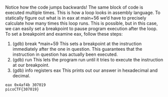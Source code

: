 
Notice how the code jumps backwards! The same block of code is executed multiple times. This is how a loop looks in assembly language. To statically figure out what is in eax at main+56 we’d have to precisely calculate how many times this loop runs. This is possible, but in this case, we can easily set a breakpoint to pause program execution after the loop. To set a breakpoint and examine eax, follow these steps:

1. (gdb) break *main+59 This sets a breakpoint at the instruction immediately after the one in question. This guarantees that the instruction in question has actually been executed.
2. (gdb) run This lets the program run until it tries to execute the instruction at our breakpoint.
3. (gdb) info registers eax This prints out our answer in hexadecimal and decimal.

```
eax 0x4af4b 307019
picoCTF{307019}
```